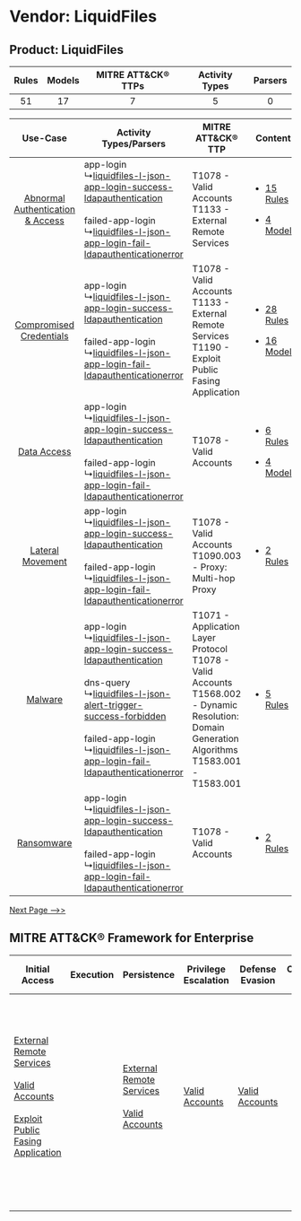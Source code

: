 Vendor: LiquidFiles
===================
Product: LiquidFiles
--------------------
| Rules | Models | MITRE ATT&CK® TTPs | Activity Types | Parsers |
|:-----:|:------:|:------------------:|:--------------:|:-------:|
|  51   |   17   |         7          |       5        |    0    |

|    Use-Case    | Activity Types/Parsers    | MITRE ATT&CK® TTP    | Content    |
|:----:| ---- | ---- | ---- |
| [Abnormal Authentication & Access](../../../UseCases/uc_abnormal_authentication_&_access.md) |  app-login<br> ↳[liquidfiles-l-json-app-login-success-ldapauthentication](Ps/pC_liquidfilesljsonapploginsuccessldapauthentication.md)<br><br> failed-app-login<br> ↳[liquidfiles-l-json-app-login-fail-ldapauthenticationerror](Ps/pC_liquidfilesljsonapploginfailldapauthenticationerror.md)<br>    | T1078 - Valid Accounts<br>T1133 - External Remote Services<br>    | [<ul><li>15 Rules</li></ul><ul><li>4 Models</li></ul>](RM/r_m_liquidfiles_liquidfiles_Abnormal_Authentication_&_Access.md) |
|          [Compromised Credentials](../../../UseCases/uc_compromised_credentials.md)          |  app-login<br> ↳[liquidfiles-l-json-app-login-success-ldapauthentication](Ps/pC_liquidfilesljsonapploginsuccessldapauthentication.md)<br><br> failed-app-login<br> ↳[liquidfiles-l-json-app-login-fail-ldapauthenticationerror](Ps/pC_liquidfilesljsonapploginfailldapauthenticationerror.md)<br>    | T1078 - Valid Accounts<br>T1133 - External Remote Services<br>T1190 - Exploit Public Fasing Application<br>    | [<ul><li>28 Rules</li></ul><ul><li>16 Models</li></ul>](RM/r_m_liquidfiles_liquidfiles_Compromised_Credentials.md)         |
|    [Data Access](../../../UseCases/uc_data_access.md)    |  app-login<br> ↳[liquidfiles-l-json-app-login-success-ldapauthentication](Ps/pC_liquidfilesljsonapploginsuccessldapauthentication.md)<br><br> failed-app-login<br> ↳[liquidfiles-l-json-app-login-fail-ldapauthenticationerror](Ps/pC_liquidfilesljsonapploginfailldapauthenticationerror.md)<br>    | T1078 - Valid Accounts<br>    | [<ul><li>6 Rules</li></ul><ul><li>4 Models</li></ul>](RM/r_m_liquidfiles_liquidfiles_Data_Access.md)    |
|    [Lateral Movement](../../../UseCases/uc_lateral_movement.md)    |  app-login<br> ↳[liquidfiles-l-json-app-login-success-ldapauthentication](Ps/pC_liquidfilesljsonapploginsuccessldapauthentication.md)<br><br> failed-app-login<br> ↳[liquidfiles-l-json-app-login-fail-ldapauthenticationerror](Ps/pC_liquidfilesljsonapploginfailldapauthenticationerror.md)<br>    | T1078 - Valid Accounts<br>T1090.003 - Proxy: Multi-hop Proxy<br>    | [<ul><li>2 Rules</li></ul>](RM/r_m_liquidfiles_liquidfiles_Lateral_Movement.md)    |
|    [Malware](../../../UseCases/uc_malware.md)    |  app-login<br> ↳[liquidfiles-l-json-app-login-success-ldapauthentication](Ps/pC_liquidfilesljsonapploginsuccessldapauthentication.md)<br><br> dns-query<br> ↳[liquidfiles-l-json-alert-trigger-success-forbidden](Ps/pC_liquidfilesljsonalerttriggersuccessforbidden.md)<br><br> failed-app-login<br> ↳[liquidfiles-l-json-app-login-fail-ldapauthenticationerror](Ps/pC_liquidfilesljsonapploginfailldapauthenticationerror.md)<br> | T1071 - Application Layer Protocol<br>T1078 - Valid Accounts<br>T1568.002 - Dynamic Resolution: Domain Generation Algorithms<br>T1583.001 - T1583.001<br> | [<ul><li>5 Rules</li></ul>](RM/r_m_liquidfiles_liquidfiles_Malware.md)    |
|    [Ransomware](../../../UseCases/uc_ransomware.md)    |  app-login<br> ↳[liquidfiles-l-json-app-login-success-ldapauthentication](Ps/pC_liquidfilesljsonapploginsuccessldapauthentication.md)<br><br> failed-app-login<br> ↳[liquidfiles-l-json-app-login-fail-ldapauthenticationerror](Ps/pC_liquidfilesljsonapploginfailldapauthenticationerror.md)<br>    | T1078 - Valid Accounts<br>    | [<ul><li>2 Rules</li></ul>](RM/r_m_liquidfiles_liquidfiles_Ransomware.md)    |
[Next Page -->>](2_ds_liquidfiles_liquidfiles.md)

MITRE ATT&CK® Framework for Enterprise
--------------------------------------
| Initial Access                                                                                                                                                                                                                         | Execution | Persistence                                                                                                                                      | Privilege Escalation                                                | Defense Evasion                                                     | Credential Access | Discovery | Lateral Movement | Collection | Command and Control                                                                                                                                                                                                                                                                                                                                                                                      | Exfiltration | Impact |
| -------------------------------------------------------------------------------------------------------------------------------------------------------------------------------------------------------------------------------------- | --------- | ------------------------------------------------------------------------------------------------------------------------------------------------ | ------------------------------------------------------------------- | ------------------------------------------------------------------- | ----------------- | --------- | ---------------- | ---------- | -------------------------------------------------------------------------------------------------------------------------------------------------------------------------------------------------------------------------------------------------------------------------------------------------------------------------------------------------------------------------------------------------------- | ------------ | ------ |
| [External Remote Services](https://attack.mitre.org/techniques/T1133)<br><br>[Valid Accounts](https://attack.mitre.org/techniques/T1078)<br><br>[Exploit Public Fasing Application](https://attack.mitre.org/techniques/T1190)<br><br> |           | [External Remote Services](https://attack.mitre.org/techniques/T1133)<br><br>[Valid Accounts](https://attack.mitre.org/techniques/T1078)<br><br> | [Valid Accounts](https://attack.mitre.org/techniques/T1078)<br><br> | [Valid Accounts](https://attack.mitre.org/techniques/T1078)<br><br> |                   |           |                  |            | [Dynamic Resolution](https://attack.mitre.org/techniques/T1568)<br><br>[Dynamic Resolution: Domain Generation Algorithms](https://attack.mitre.org/techniques/T1568/002)<br><br>[Proxy: Multi-hop Proxy](https://attack.mitre.org/techniques/T1090/003)<br><br>[Application Layer Protocol](https://attack.mitre.org/techniques/T1071)<br><br>[Proxy](https://attack.mitre.org/techniques/T1090)<br><br> |              |        |